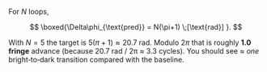 For $N$ loops,

$$
\boxed{\Delta\phi_{\text{pred}} = N(\pi+1) \;[\text{rad}] }.
$$

With $N=5$ the target is $5(\pi+1) ≈ 20.7\;\text{rad}$.
Modulo $2π$ that is roughly **1.0 fringe** advance (because 20.7 rad / 2π ≈ 3.3 cycles).
You should see ≈ *one* bright‐to‐dark transition compared with the baseline.